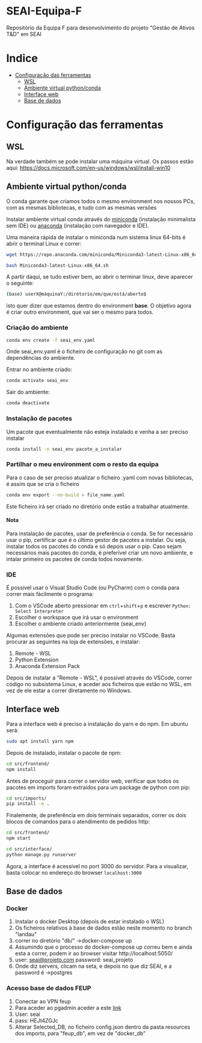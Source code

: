 # SEAI-Equipa-F
Repositório da Equipa F para desonvolvimento do projeto "Gestão de Ativos T&D" em SEAI

# Indice


- [Configuração das ferramentas](#configuração-das-ferramentas)
  - [WSL](#WSL)
  - [Ambiente virtual python/conda](#Ambiente-virtual-python/conda)
  - [Interface web](#Interface-web)
  - [Base de dados](#Base-de-dados)

# Configuração das ferramentas

## WSL
Na verdade também se pode instalar uma máquina virtual.
Os passos estão aqui: https://docs.microsoft.com/en-us/windows/wsl/install-win10


## Ambiente virtual python/conda

O conda garante que criamos todos o mesmo environment nos nossos PCs, com as mesmas bibliotecas, e tudo com as mesmas versões

Instalar ambiente virtual conda atravês do [miniconda](https://docs.conda.io/en/latest/miniconda.html) (instalação minimalista sem IDE) ou [anaconda](https://www.anaconda.com/products/individual) (instalação com navegador e IDE).

Uma maneira rápida de instalar o miniconda num sistema linux 64-bits é abrir o terminal Linux e correr:

```bash
wget https://repo.anaconda.com/miniconda/Miniconda3-latest-Linux-x86_64.sh

bash Miniconda3-latest-Linux-x86_64.sh
```

A partir daqui, se tudo estiver bem, ao abrir o terminar linux, deve aparecer o seguinte:

```bash
(base) userX@máquinaY:/dirétorio/em/que/está/aberto$
```
isto quer dizer que estamos dentro do environment **base**. O objetivo agora é criar outro environment, que vai ser o mesmo para todos. 


### Criação do ambiente
```bash
conda env create -f seai_env.yaml
```
Onde seai_env.yaml é o ficheiro de configuração no git com as dependências do ambiente.

Entrar no ambiente criado:
```bash
conda activate seai_env
```

Sair do ambiente:
```bash
conda deactivate
```

### Instalação de pacotes
Um pacote que eventualmente não esteja instalado e venha a ser preciso instalar

```bash
conda install -n seai_env pacote_a_instalar
```

### Partilhar o meu environment com o resto da equipa
Para o caso de ser preciso atualizar o ficheiro .yaml com novas bibliotecas, é assim que se cria o ficheiro
```bash
conda env export --no-build > file_name.yaml
```
Este ficheiro irá ser criado no diretório onde estão a trabalhar atualmente.

#### Nota
Para instalação de pacotes, usar de preferência o conda. Se for necessário usar o pip, certificar que é o último gestor de pacotes a instalar. Ou seja, instalar todos os pacotes do conda e só depois usar o pip. Caso sejam necessários mais pacotes do conda, é preferível criar um novo ambiente, e intalar primeiro os pacotes de conda todos novamente.

### IDE

É possível usar o Visual Studio Code (ou PyCharm) com o conda para correr mais fácilmente o programa:
  1. Com o VSCode aberto pressionar em `ctrl`+`shift`+`p` e escrever `Python: Select Interpreter`
  2. Escolher o workspace que irá usar o environment
  3. Escolher o ambiente criado anteriormente (seai_env)
  
Algumas extensões que pode ser preciso instalar no VSCode. Basta procurar as seguintes na loja de extensões, e instalar:
  1. Remote - WSL
  2. Python Extension
  3. Anaconda Extension Pack

Depois de instalar a "Remote - WSL", é possível através do VSCode, correr código no subsistema Linux, e aceder aos ficheiros que estão no WSL, em vez de ele estar a correr diretamente no Windows.

## Interface web

Para a interface web é preciso a instalação do yarn e do npm. Em ubuntu será:

```bash
sudo apt install yarn npm
```

Depois de instalado, instalar o pacote de npm:
```bash
cd src/frontend/
npm install
```

Antes de proceguir para correr o servidor web, verificar que todos os pacotes em imports foram extraídos para um package de python com pip:

```bash
cd src/imports/
pip install -e .
```

Finalemente, de preferência em dois terminais separados, correr os dois blocos de comandos para o atendimento de pedidos http:

```bash
cd src/frontend/
npm start
```

```bash
cd src/interface/
python manage.py runserver
```

Agora, a interface é acessível no port 3000 do servidor. Para a visualizar, basta colocar no endereço do browser `localhost:3000`

## Base de dados

### Docker

1. Instalar o docker Desktop (depois de estar instalado o WSL)
2. Os ficheiros relativos à base de dados estão neste momento no branch "landau" 
3. correr no diretório "db/" ->docker-compose up 
4. Assumindo que o processo do docker-compose up correu bem e ainda esta a correr, podem ir ao browser visitar http://localhost:5050/
5. user: seai@projeto.com
   password: seai_projeto
6. Onde diz servers, clicam na seta, e depois no que diz SEAI, e a password é ->postgres

### Acesso base de dados FEUP

  1. Conectar ao VPN feup
  2. Para aceder ao pgadmin aceder a este [link](https://db.fe.up.pt/phppgadmin/)
  3. User: seai
  4. pass: HEJt4ZGJc
  5. Alterar Selected_DB, no ficheiro config.json dentro da pasta resources dos imports, para "feup_db", em vez de "docker_db"
